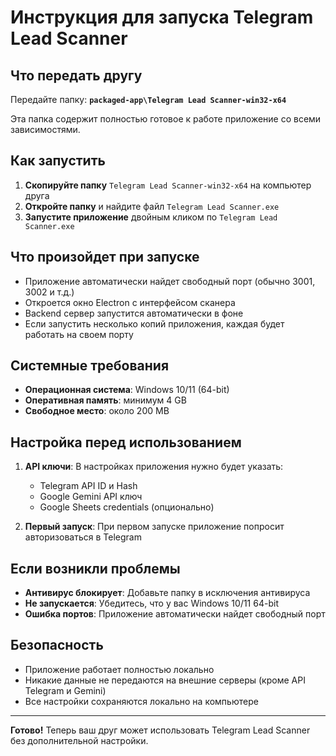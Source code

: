 # Инструкция для запуска Telegram Lead Scanner

## Что передать другу

Передайте папку: **`packaged-app\Telegram Lead Scanner-win32-x64`**

Эта папка содержит полностью готовое к работе приложение со всеми зависимостями.

## Как запустить

1. **Скопируйте папку** `Telegram Lead Scanner-win32-x64` на компьютер друга
2. **Откройте папку** и найдите файл `Telegram Lead Scanner.exe`
3. **Запустите приложение** двойным кликом по `Telegram Lead Scanner.exe`

## Что произойдет при запуске

- Приложение автоматически найдет свободный порт (обычно 3001, 3002 и т.д.)
- Откроется окно Electron с интерфейсом сканера
- Backend сервер запустится автоматически в фоне
- Если запустить несколько копий приложения, каждая будет работать на своем порту

## Системные требования

- **Операционная система**: Windows 10/11 (64-bit)
- **Оперативная память**: минимум 4 GB
- **Свободное место**: около 200 MB

## Настройка перед использованием

1. **API ключи**: В настройках приложения нужно будет указать:
   - Telegram API ID и Hash
   - Google Gemini API ключ
   - Google Sheets credentials (опционально)

2. **Первый запуск**: При первом запуске приложение попросит авторизоваться в Telegram

## Если возникли проблемы

- **Антивирус блокирует**: Добавьте папку в исключения антивируса
- **Не запускается**: Убедитесь, что у вас Windows 10/11 64-bit
- **Ошибка портов**: Приложение автоматически найдет свободный порт

## Безопасность

- Приложение работает полностью локально
- Никакие данные не передаются на внешние серверы (кроме API Telegram и Gemini)
- Все настройки сохраняются локально на компьютере

---

**Готово!** Теперь ваш друг может использовать Telegram Lead Scanner без дополнительной настройки.